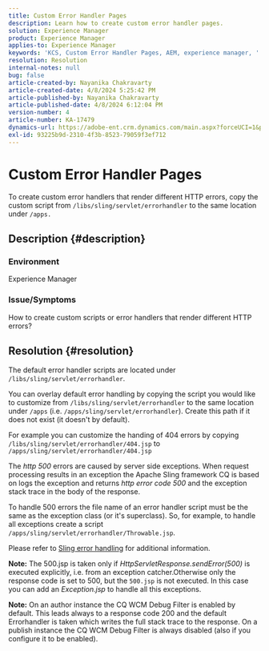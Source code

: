 ```yaml
---
title: Custom Error Handler Pages
description: Learn how to create custom error handler pages.
solution: Experience Manager
product: Experience Manager
applies-to: Experience Manager
keywords: 'KCS, Custom Error Handler Pages, AEM, experience manager, '
resolution: Resolution
internal-notes: null
bug: false
article-created-by: Nayanika Chakravarty
article-created-date: 4/8/2024 5:25:42 PM
article-published-by: Nayanika Chakravarty
article-published-date: 4/8/2024 6:12:04 PM
version-number: 4
article-number: KA-17479
dynamics-url: https://adobe-ent.crm.dynamics.com/main.aspx?forceUCI=1&pagetype=entityrecord&etn=knowledgearticle&id=c3ca4800-cdf5-ee11-a1fe-6045bd006295
exl-id: 93225b9d-2310-4f3b-8523-79059f3ef712
---
```

# Custom Error Handler Pages


To create custom error handlers that render different HTTP errors, copy the custom script from `/libs/sling/servlet/errorhandler` to the same location under `/apps.`

## Description {#description}


### Environment

Experience Manager

### Issue/Symptoms

How to create custom scripts or error handlers that render different HTTP errors?


## Resolution {#resolution}


The default error handler scripts are located under `/libs/sling/servlet/errorhandler`.

You can overlay default error handling by copying the script you would like to customize from `/libs/sling/servlet/errorhandler` to the same location under `/apps` (i.e. `/apps/sling/servlet/errorhandler`). Create this path if it does not exist (it doesn't by default).

For example you can customize the handing of 404 errors by copying `/libs/sling/servlet/errorhandler/404.jsp` to `/apps/sling/servlet/errorhandler/404.jsp`

The *http 500* errors are caused by server side exceptions. When request processing results in an exception the Apache Sling framework CQ is based on logs the exception and returns *http error code 500* and the exception stack trace in the body of the response.

To handle 500 errors the file name of an error handler script must be the same as the exception class (or it's superclass). So, for example, to handle all exceptions create a script `/apps/sling/servlet/errorhandler/Throwable.jsp`.

Please refer to [Sling error handling](https://sling.apache.org/documentation/the-sling-engine/errorhandling.html) for additional information.

<b>Note:</b> The 500.jsp is taken only if *HttpServletResponse.sendError(500)* is executed explicitly, i.e. from an exception catcher.Otherwise only the response code is set to 500, but the `500.jsp` is not executed. In this case you can add an *Exception.jsp* to handle all this exceptions.

<b>Note:</b> On an author instance the CQ WCM Debug Filter is enabled by default. This leads always to a response code 200 and the default Errorhandler is taken which writes the full stack trace to the response. On a publish instance the CQ WCM Debug Filter is always disabled (also if you configure it to be enabled).
